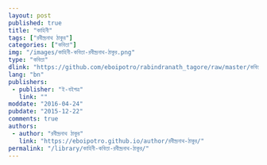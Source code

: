 ```yaml
---
layout: post
published: true
title: "কাহিনী"
tags: ["রবীন্দ্রনাথ ঠাকুর"]
categories: ["কবিতা"]
img: "/images/কাহিনী-কবিতা-রবীন্দ্রনাথ-ঠাকুর.png"
type: "কবিতা"
dlink: "https://github.com/eboipotro/rabindranath_tagore/raw/master/কবিতা/কাহিনী.epub"
lang: "bn"
publishers: 
 - publisher: "ই-বইপত্র"
   link: ""
moddate: "2016-04-24"
pubdate: "2015-12-22"
comments: true
authors: 
 - author: "রবীন্দ্রনাথ ঠাকুর"
   link: "https://eboipotro.github.io/author/রবীন্দ্রনাথ-ঠাকুর/"
permalink: "/library/কাহিনী-কবিতা-রবীন্দ্রনাথ-ঠাকুর/"
---
```

